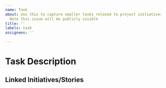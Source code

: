 ```yaml
---
name: Task
about: Use this to capture smaller tasks related to project initiatives or stories.
  Note this issue will be publicly visible
title: ''
labels: task
assignees: ''

---
```


# Task Description

## Linked Initiatives/Stories
